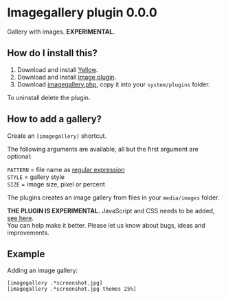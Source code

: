 Imagegallery plugin 0.0.0 
=========================
Gallery with images. **EXPERIMENTAL.**

How do I install this?
----------------------
1. Download and install [Yellow](https://github.com/datenstrom/yellow/).  
2. Download and install [image plugin](https://github.com/datenstrom/yellow-extensions/tree/master/plugins/image).  
3. Download [imagegallery.php](imagegallery.php?raw=true), copy it into your `system/plugins` folder.  

To uninstall delete the plugin.

How to add a gallery?
---------------------
Create an `[imagegallery]` shortcut.

The following arguments are available, all but the first argument are optional:
  
`PATTERN` = file name as [regular expression](https://en.wikipedia.org/wiki/Regular_expression)  
`STYLE` = gallery style  
`SIZE` = image size, pixel or percent

The plugins creates an image gallery from files in your `media/images` folder. 

**THE PLUGIN IS EXPERIMENTAL.** JavaScript and CSS needs to be added, [see here](https://github.com/datenstrom/yellow/issues/70).  
You can help make it better. Please let us know about bugs, ideas and improvements.

Example
-------
Adding an image gallery:

    [imagegallery .*screenshot.jpg]
    [imagegallery .*screenshot.jpg themes 25%]
